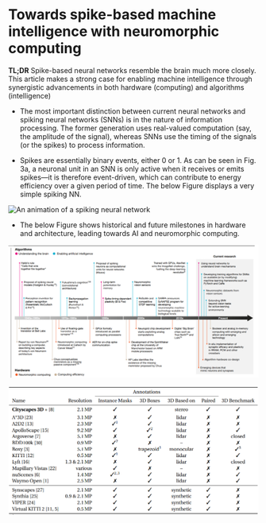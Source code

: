 # Towards spike-based machine intelligence with neuromorphic computing

**TL;DR** Spike-based neural networks resemble the brain much more closely. This article makes a strong case for enabling machine intelligence through synergistic advancements in both hardware (computing) and algorithms (intelligence)

* The most important distinction between current neural networks and spiking neural networks (SNNs) is in the nature of information processing. The
former generation uses real-valued computation (say, the amplitude of the signal), whereas SNNs use the timing of the signals (or the spikes) to process information. 

* Spikes are essentially binary events, either 0 or 1. As can be seen in Fig. 3a, a neuronal unit in an SNN is only active when it receives or emits spikes—it is therefore event-driven, which can contribute to energy efficiency over a given period of time. The below Figure displays a very simple spiking NN.

![An animation of a spiking neural network](../images/snn.gif)



* The below Figure shows historical and future milestones in hardware and architecture, leading towards AI and neuromorphic computing.

![Timeline of Hardware and Architectures of neuromorphic computing](../images/neuromorphic_timeline.png)







![2D-3D-paired-datasets](../images/3D-2D-datasets.png)
